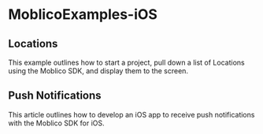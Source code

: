 MoblicoExamples-iOS
===================

Locations
---------
This example outlines how to start a project, pull down a list of Locations using the Moblico SDK, and display them to the screen.

Push Notifications
------------------
This article outlines how to develop an iOS app to receive push notifications with the Moblico SDK for iOS.
